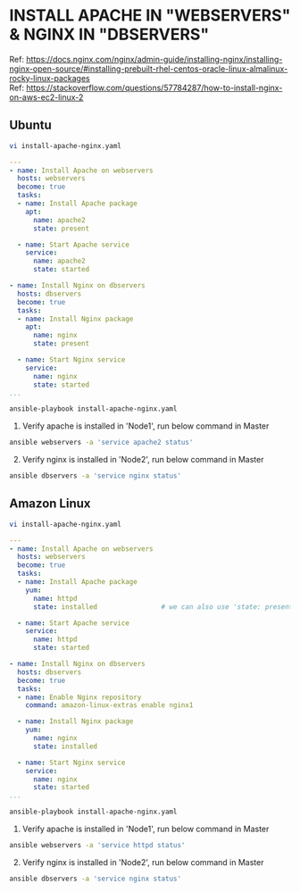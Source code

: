 # INSTALL APACHE IN "WEBSERVERS" & NGINX IN "DBSERVERS"
Ref: https://docs.nginx.com/nginx/admin-guide/installing-nginx/installing-nginx-open-source/#installing-prebuilt-rhel-centos-oracle-linux-almalinux-rocky-linux-packages <br>
Ref: https://stackoverflow.com/questions/57784287/how-to-install-nginx-on-aws-ec2-linux-2

## Ubuntu
```sh
vi install-apache-nginx.yaml
```
```yaml
---
- name: Install Apache on webservers
  hosts: webservers
  become: true
  tasks:
  - name: Install Apache package
    apt:
      name: apache2
      state: present                

  - name: Start Apache service
    service:
      name: apache2
      state: started

- name: Install Nginx on dbservers
  hosts: dbservers
  become: true
  tasks:
  - name: Install Nginx package
    apt:
      name: nginx
      state: present

  - name: Start Nginx service
    service:
      name: nginx
      state: started
...
```
```sh
ansible-playbook install-apache-nginx.yaml
```

1. Verify apache is installed in 'Node1', run below command in Master
```sh
ansible webservers -a 'service apache2 status'
```
2. Verify nginx is installed in 'Node2', run below command in Master
```sh
ansible dbservers -a 'service nginx status'
```

## Amazon Linux
```sh
vi install-apache-nginx.yaml
```
```yaml
---
- name: Install Apache on webservers
  hosts: webservers
  become: true
  tasks:
  - name: Install Apache package
    yum:
      name: httpd
      state: installed                # we can also use 'state: present'

  - name: Start Apache service
    service:
      name: httpd
      state: started

- name: Install Nginx on dbservers
  hosts: dbservers
  become: true
  tasks:
  - name: Enable Nginx repository
    command: amazon-linux-extras enable nginx1

  - name: Install Nginx package
    yum:
      name: nginx
      state: installed

  - name: Start Nginx service
    service:
      name: nginx
      state: started
...
```
```sh
ansible-playbook install-apache-nginx.yaml
```

1. Verify apache is installed in 'Node1', run below command in Master
```sh
ansible webservers -a 'service httpd status'
```
2. Verify nginx is installed in 'Node2', run below command in Master
```sh
ansible dbservers -a 'service nginx status'
```
